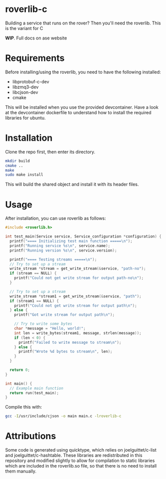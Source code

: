 # roverlib-c
Building a service that runs on the rover? Then you'll need the roverlib. This is the variant for C

**WIP**. Full docs on ase website

# Requirements
Before installing/using the roverlib, you need to have the following installed:

- libprotobuf-c-dev
- libzmq3-dev 
- libcjson-dev
- cmake

This will be installed when you use the provided devcontainer. Have a look at the devcontainer dockerfile to understand how to install the required libraries for ubuntu.

# Installation

Clone the repo first, then enter its directory. 
```bash
mkdir build
cmake ..
make 
sudo make install
```

This will build the shared object and install it with its header files.

# Usage

After installation, you can use roverlib as follows:

```c
#include <roverlib.h>

int test_main(Service service, Service_configuration *configuration) {
  printf("==== Initializing test main function =====\n");
  printf("Running service %s\n", service.name);
  printf("Running version %s\n", service.version);

  printf("==== Testing streams =====\n");
  // Try to set up a stream
  write_stream *stream = get_write_stream(&service, "path-no");
  if (stream == NULL) {
    printf("Could not get write stream for output path-no\n");
  }

  // Try to set up a stream
  write_stream *stream1 = get_write_stream(&service, "path");
  if (stream1 == NULL) {
    printf("Could not get write stream for output path\n");
  } else {
    printf("Got write stream for output path\n");

    // Try to write some bytes
    char *message = "Hello, world!";
    int len = write_bytes(stream1, message, strlen(message));
    if (len < 0) {
      printf("Failed to write message to stream\n");
    } else {
      printf("Wrote %d bytes to stream\n", len);
    }
  }

  return 0;
}

int main() {
  // Example main function
  return run(test_main);
}
```

Compile this with:

```bash
gcc -I/usr/include/cjson -o main main.c -lroverlib-c
```

# Attributions

Some code is generated using quicktype, which relies on joelguittet/c-list and joelguittet/c-hashtable. 
These libraries are redistributed in this repository and modified slightly to allow for compilation to static libraries which are included in the roverlib.so file, so that there is no need to install them manually. 